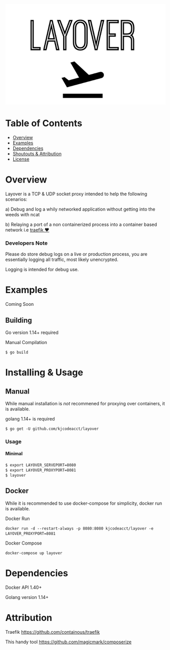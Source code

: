 ![Layover](./assets/layover.png)

# Table of Contents

- [Overview](#overview)
- [Examples](#examples)
- [Dependencies](#dependencies)
- [Shoutouts & Attribution](#attribution)
- [License](#license)

# Overview
Layover is a TCP & UDP socket proxy intended to help the following scenarios:

a) Debug and log a whily networked application without getting into the weeds with ncat

b) Relaying a port of a non containerized process into a container based network i.e [traefik ❤️](https://github.com/containous/traefik)

### Developers Note 
Please do store debug logs on a live or production process, you are essentially logging all traffic, most likely unencrypted.

Logging is intended for debug use.

# Examples
Coming Soon

## Building
Go version 1.14+ required

Manual Compilation
```
$ go build
```

# Installing & Usage

## Manual
While manual installation is *not* recommened for proxying over containers, it is available.

golang 1.14+ is required
```
$ go get -U github.com/kjcodeacct/layover
```

### Usage

#### Minimal
```
$ export LAYOVER_SERVEPORT=8080
$ export LAYOVER_PROXYPORT=8081
$ layover
```

## Docker

While it is recommended to use docker-compose for simplicity, docker run is available.

Docker Run
```
docker run -d --restart-always -p 8080:8080 kjcodeacct/layover -e LAYOVER_PROXYPORT=8081 
```

Docker Compose
```
docker-compose up layover
```

# Dependencies
Docker API 1.40+

Golang version 1.14+

# Attribution
Traefik <https://github.com/containous/traefik>

This handy tool <https://github.com/magicmark/composerize>